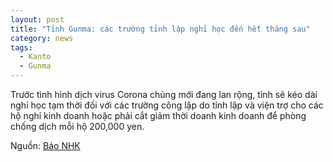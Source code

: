 ```yaml
---
layout: post
title: "Tỉnh Gunma: các trường tỉnh lập nghỉ học đến hết tháng sau"
category: news
tags: 
  - Kanto
  - Gunma
---
```

Trước tình hình dịch virus Corona chủng mới đang lan rộng, tỉnh sẽ kéo dài nghỉ học tạm thời đối với các trường công lập do tỉnh lập và viện trợ cho các hộ nghỉ kinh doanh hoặc phải cắt giảm thời doanh kinh doanh để phòng chống dịch mỗi hộ 200,000 yen.

Nguồn: [Báo NHK](https://www3.nhk.or.jp/lnews/maebashi/20200423/1060006751.html)
